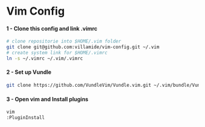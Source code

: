 # **Vim Config**

#### 1 - Clone this config and link .vimrc

```bash
# clone repositorie into $HOME/.vim folder
git clone git@github.com:villamide/vim-config.git ~/.vim
# create system link for $HOME/.vimrc
ln -s ~/.vimrc ~/.vim/.vimrc
```

#### 2 - Set up Vundle
```bash
git clone https://github.com/VundleVim/Vundle.vim.git ~/.vim/bundle/Vundle.vim
```

#### 3 - Open vim and Install plugins
```bash
vim
:PluginInstall
```
